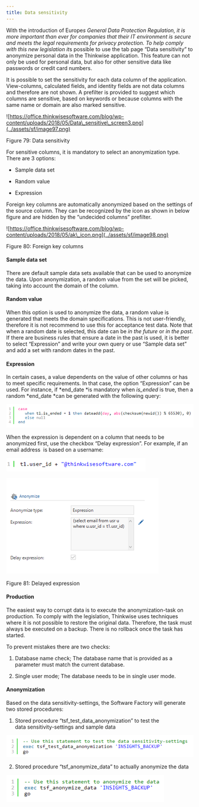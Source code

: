 ```yaml
---
title: Data sensitivity
---
```


With the introduction of Europe*s General Data Protection Regulation, it is more important than ever for companies that their IT environment is secure and meets the legal requirements for privacy protection. To help comply with this new legislation it*s possible to use the tab page “Data sensitivity” to anonymize personal data in the Thinkwise application. This feature can not only be used for personal data, but also for other sensitive data like passwords or credit card numbers.

It is possible to set the sensitivity for each data column of the application. View-columns, calculated fields, and identity fields are not data columns and therefore are not shown. A prefilter is provided to suggest which columns are sensitive, based on keywords or because columns with the same name or domain are also marked sensitive.

![https://office.thinkwisesoftware.com/blog/wp-content/uploads/2018/05/Data\_sensitive\_screen3.png](../assets/sf/image97.png)

Figure 79: Data sensitivity

For sensitive columns, it is mandatory to select an anonymization type. There are 3 options:

  - Sample data set

  - Random value

  - Expression

Foreign key columns are automatically anonymized based on the settings of the source column. They can be recognized by the icon as shown in below figure and are hidden by the “undecided columns” prefilter.

![https://office.thinkwisesoftware.com/blog/wp-content/uploads/2018/05/ak\_icon.png](../assets/sf/image98.png)

Figure 80: Foreign key columns

#### Sample data set

There are default sample data sets available that can be used to anonymize the data. Upon anonymization, a random value from the set will be picked, taking into account the domain of the column.

#### Random value

When this option is used to anonymize the data, a random value is generated that meets the domain specifications. This is not user-friendly, therefore it is not recommend to use this for acceptance test data. Note that when a random date is selected, this date can be *in the future* or *in the past*. If there are business rules that ensure a date in the past is used, it is better to select “Expression” and write your own query or use “Sample data set” and add a set with random dates in the past.

#### Expression

In certain cases, a value dependents on the value of other columns or has to meet specific requirements. In that case, the option “Expression” can be used. For instance, if *end\_date *is mandatory when *is\_ended* is true, then a random *end\_date *can be generated with the following query:

![](../assets/sf/image99.png)


When the expression is dependent on a column that needs to be anonymized first, use the checkbox “Delay expression”. For example, if an email address  is based on a username:

![](../assets/sf/image100.png)

![](../assets/sf/image101.png)

Figure 81: Delayed expression

#### Production

The easiest way to corrupt data is to execute the anonymization-task on production. To comply with the legislation, Thinkwise uses techniques where it is not possible to restore the original data. Therefore, the task must always be executed on a backup. There is no rollback once the task has started.

To prevent mistakes there are two checks:

1.  Database name check; The database name that is provided as a parameter must match the current database.

2.  Single user mode; The database needs to be in single user mode.

#### Anonymization

Based on the data sensitivity-settings, the Software Factory will generate two stored procedures:

1.  Stored procedure “tsf\_test\_data\_anonymization” to test the data sensitivity-settings and sample data

![](../assets/sf/image102.png)

2.  Stored procedure “tsf\_anonymize\_data” to actually anonymize the data

![](../assets/sf/image103.png)

